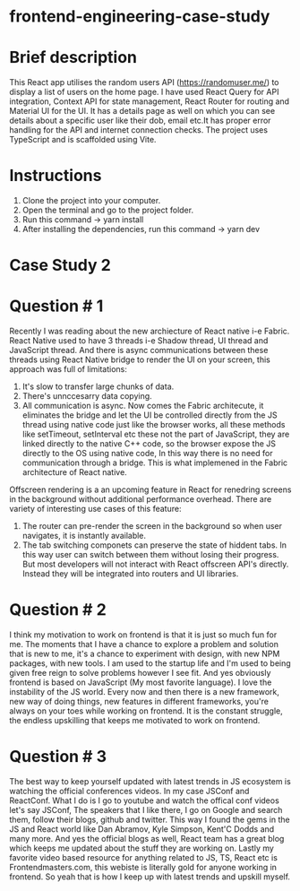 # frontend-engineering-case-study

# Brief description
This React app utilises the random users API (https://randomuser.me/) to display a list of users on the home page. I have used React Query for API integration, Context API for state management, React Router for routing and Material UI for the UI. It has a details page as well on which you can see details about a specific user like their dob, email etc.It has proper error handling for the API and internet connection checks. The project uses TypeScript and is scaffolded using Vite.

# Instructions
1) Clone the project into your computer.
2) Open the terminal and go to the project folder.
3) Run this command -> yarn install
4) After installing the dependencies, run this command -> yarn dev

# Case Study 2

# Question # 1
Recently I was reading about the new archiecture of React native i-e Fabric. React Native used to have 3 threads i-e Shadow thread, UI thread and JavaScript thread. And there is async communications between these threads using React Native bridge to render the UI on your screen, this approach was full of limitations:
1) It's slow to transfer large chunks of data.
2) There's unnccesarry data copying. 
3) All communication is async.
Now comes the Fabric architecute, it eliminates the bridge and let the UI be controlled directly from the JS thread using native code just like the browser works, all these methods like setTimeout, setInterval etc these not the part of JavaScript, they are linked directly to the native C++ code, so the browser expose the JS directly to the OS using native code, In this way there is no need for communication through a bridge. This is what implemened in the Fabric architecture of React native.

Offscreen rendering is a an upcoming feature in React for renedring screens in the background without additional performance overhead. There are variety of interesting use cases of this feature:
1) The router can pre-render the screen in the background so when user navigates, it is instantly available.
2) The tab switching componets can preserve the state of hiddent tabs. In this way user can switch between them without losing their progress.
But most developers will not interact with React offscreen API's directly. Instead they will be integrated into routers and UI libraries.

# Question # 2
 I think my motivation to work on frontend is that it is just so much fun for me. The moments that I have a chance to explore a problem and solution that is new to me, it's a chance to experiment with design, with new NPM packages, with new tools. I am used to the startup life and I'm used to being given free reign to solve problems however I see fit. And yes obviously frontend is based on JavaScript (My most favorite language). I love the instability of the JS world. Every now and then there is a new framework, new way of doing things, new features in different frameworks, you're always on your toes while working on frontend. It is the constant struggle, the endless upskilling that keeps me motivated to work on frontend.

# Question # 3
The best way to keep yourself updated with latest trends in JS ecosystem is watching the official conferences videos. In my case JSConf and ReactConf. What I do is I go to youtube and watch the offical conf videos let's say JSConf, The speakers that I like there, I go on Google and search them, follow their blogs, github and twitter. This way I found the gems in the JS and React world like Dan Abramov, Kyle Simpson, Kent'C Dodds and many more. And yes the official blogs as well, React team has a great blog which keeps me updated about the stuff they are working on. Lastly my favorite video based resource for anything related to JS, TS, React etc is Frontendmasters.com, this webiste is literally gold for anyone working in frontend. So yeah that is how I keep up with latest trends and upskill myself. 





